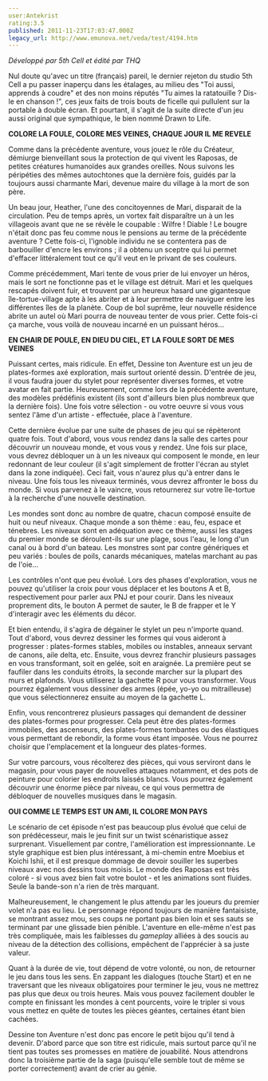 ```yaml
---
user:Antekrist
rating:3.5
published: 2011-11-23T17:03:47.000Z
legacy_url: http://www.emunova.net/veda/test/4194.htm
---
```

_Développé par 5th Cell et édité par THQ_  

  

Nul doute qu'avec un titre (français) pareil, le dernier rejeton du studio 5th Cell a pu passer inaperçu dans les étalages, au milieu des "Toi aussi, apprends à coudre" et des non moins réputés "Tu aimes la ratatouille ? Dis-le en chanson !", ces jeux faits de trois bouts de ficelle qui pullulent sur la portable à double écran. Et pourtant, il s'agit de la suite directe d'un jeu aussi original que sympathique, le bien nommé Drawn to Life.  

  

**COLORE LA FOULE, COLORE MES VEINES, CHAQUE JOUR IL ME REVELE**  

Comme dans la précédente aventure, vous jouez le rôle du Créateur, démiurge bienveillant sous la protection de qui vivent les Raposas, de petites créatures humanoïdes aux grandes oreilles. Nous suivons les péripéties des mêmes autochtones que la dernière fois, guidés par la toujours aussi charmante Mari, devenue maire du village à la mort de son père.  

Un beau jour, Heather, l'une des concitoyennes de Mari, disparait de la circulation. Peu de temps après, un vortex fait disparaître un à un les villageois avant que ne se révèle le coupable : Wilfre ! Diable ! Le bougre n'était donc pas feu comme nous le pensions au terme de la précédente aventure ? Cette fois-ci, l'ignoble individu ne se contentera pas de barbouiller d'encre les environs ; il a obtenu un sceptre qui lui permet d'effacer littéralement tout ce qu'il veut en le privant de ses couleurs.  

Comme précédemment, Mari tente de vous prier de lui envoyer un héros, mais le sort ne fonctionne pas et le village est détruit. Mari et les quelques rescapés doivent fuir, et trouvent par un heureux hasard une gigantesque île-tortue-village apte à les abriter et à leur permettre de naviguer entre les différentes îles de la planète. Coup de bol suprême, leur nouvelle résidence abrite un autel où Mari pourra de nouveau tenter de vous prier. Cette fois-ci ça marche, vous voilà de nouveau incarné en un puissant héros...  

  

**EN CHAIR DE POULE, EN DIEU DU CIEL, ET LA FOULE SORT DE MES VEINES**  

Puissant certes, mais ridicule. En effet, Dessine ton Aventure est un jeu de plates-formes axé exploration, mais surtout orienté dessin. D'entrée de jeu, il vous faudra jouer du stylet pour représenter diverses formes, et votre avatar en fait partie. Heureusement, comme lors de la précédente aventure, des modèles prédéfinis existent (ils sont d'ailleurs bien plus nombreux que la dernière fois). Une fois votre sélection - ou votre oeuvre si vous vous sentez l'âme d'un artiste - effectuée, place à l'aventure.  

Cette dernière évolue par une suite de phases de jeu qui se répèteront quatre fois. Tout d'abord, vous vous rendez dans la salle des cartes pour découvrir un nouveau monde, et vous vous y rendez. Une fois sur place, vous devrez débloquer un à un les niveaux qui composent le monde, en leur redonnant de leur couleur (il s'agit simplement de frotter l'écran au stylet dans la zone indiquée). Ceci fait, vous n'aurez plus qu'à entrer dans le niveau. Une fois tous les niveaux terminés, vous devrez affronter le boss du monde. Si vous parvenez à le vaincre, vous retournerez sur votre île-tortue à la recherche d'une nouvelle destination.  

Les mondes sont donc au nombre de quatre, chacun composé ensuite de huit ou neuf niveaux. Chaque monde a son thème : eau, feu, espace et ténebres. Les niveaux sont en adéquation avec ce thème, aussi les stages du premier monde se déroulent-ils sur une plage, sous l'eau, le long d'un canal ou à bord d'un bateau. Les monstres sont par contre génériques et peu variés : boules de poils, canards mécaniques, matelas marchant au pas de l'oie...  

Les contrôles n'ont que peu évolué. Lors des phases d'exploration, vous ne pouvez qu'utiliser la croix pour vous déplacer et les boutons A et B, respectivement pour parler aux PNJ et pour courir. Dans les niveaux proprement dits, le bouton A permet de sauter, le B de frapper et le Y d'interagir avec les éléments du décor.   

Et bien entendu, il s'agira de dégainer le stylet un peu n'importe quand. Tout d'abord, vous devrez dessiner les formes qui vous aideront à progresser : plates-formes stables, mobiles ou instables, anneaux servant de canons, aile delta, etc. Ensuite, vous devrez franchir plusieurs passages en vous transformant, soit en gelée, soit en araignée. La première peut se faufiler dans les conduits étroits, la seconde marcher sur la plupart des murs et plafonds. Vous utiliserez la gachette R pour vous transformer. Vous pourrez également vous dessiner des armes (épée, yo-yo ou mitrailleuse) que vous sélectionnerez ensuite au moyen de la gachette L.  

Enfin, vous rencontrerez plusieurs passages qui demandent de dessiner des plates-formes pour progresser. Cela peut être des plates-formes immobiles, des ascenseurs, des plates-formes tombantes ou des élastiques vous permettant de rebondir, la forme vous étant imposée. Vous ne pourrez choisir que l'emplacement et la longueur des plates-formes.  

Sur votre parcours, vous récolterez des pièces, qui vous serviront dans le magasin, pour vous payer de nouvelles attaques notamment, et des pots de peinture pour colorier les endroits laissés blancs. Vous pourrez également découvrir une énorme pièce par niveau, ce qui vous permettra de débloquer de nouvelles musiques dans le magasin.  

  

**OUI COMME LE TEMPS EST UN AMI, IL COLORE MON PAYS**  

Le scénario de cet épisode n'est pas beaucoup plus évolué que celui de son prédécesseur, mais le jeu finit sur un twist scénaristique assez surprenant. Visuellement par contre, l'amélioration est impressionnante. Le style graphique est bien plus intéressant, à mi-chemin entre Moebius et Koichi Ishii, et il est presque dommage de devoir souiller les superbes niveaux avec nos dessins tous moisis. Le monde des Raposas est très coloré - si vous avez bien fait votre boulot - et les animations sont fluides. Seule la bande-son n'a rien de très marquant.  

Malheureusement, le changement le plus attendu par les joueurs du premier volet n'a pas eu lieu. Le personnage répond toujours de manière fantaisiste, se montrant assez mou, ses coups ne portant pas bien loin et ses sauts se terminant par une glissade bien pénible. L'aventure en elle-même n'est pas très compliquée, mais les faiblesses du _gameplay_ alliées à des soucis au niveau de la détection des collisions, empêchent de l'apprécier à sa juste valeur.  

Quant à la durée de vie, tout dépend de votre volonté, ou non, de retourner le jeu dans tous les sens. En zappant les dialogues (touche Start) et en ne traversant que les niveaux obligatoires pour terminer le jeu, vous ne mettrez pas plus que deux ou trois heures. Mais vous pouvez facilement doubler le compte en finissant les mondes à cent pourcents, voire le tripler si vous vous mettez en quête de toutes les pièces géantes, certaines étant bien cachées.  

Dessine ton Aventure n'est donc pas encore le petit bijou qu'il tend à devenir. D'abord parce que son titre est ridicule, mais surtout parce qu'il ne tient pas toutes ses promesses en matière de jouabilité. Nous attendrons donc la troisième partie de la saga (puisqu'elle semble tout de même se porter correctement) avant de crier au génie.